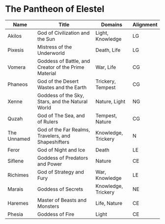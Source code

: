 <!-- TITLE: Pantheon -->
<!-- SUBTITLE: The Gods of Elestel & Their Natures -->

# The Pantheon of Elestel
| Name        | Title                                                | Domains             | Alignment |
|-------------|------------------------------------------------------|---------------------|-----------|
| Akilos      | God of Civilization and the Sun                      | Light, Knowledge    | LG        |
| Pixesis     | Mistress of the Underworld                           | Death, Life         | LG        |
| Vomera      | Goddess of Battle, and Creator of the Prime Material | War, Life           | CG        |
| Phaneos     | God of the Desert Wastes and the Earth               | Trickery, Tempest   | CG        |
| Xenne       | Goddess of the Sky, Stars, and the Natural World     | Nature, Light       | NG        |
| Quzah       | God of The Sea, and of Rulers                        | Tempest, Nature     | CG        |
| The Unnamed | God of the Far Realms, Travelers, and Shapeshifters  | Knowledge, Trickery | N         |
| Feror       | God of Night and Ice                                 | Death               | LE        |
| Siflene     | Goddess of Predators and Power                       | Nature              | CE        |
| Richimes    | God of Strategy and Fury                             | War, Knowledge      | LE        |
| Marais      | Goddess of Secrets                                   | Knowledge, Trickery | NE        |
| Haremes     | Master of Beasts and Monsters                        | Life, Nature        | CE        |
| Phesia      | Goddess of Fire                                      | Light               | CE        |